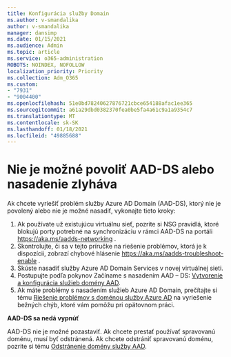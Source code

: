 ```yaml
---
title: Konfigurácia služby Domain
ms.author: v-smandalika
author: v-smandalika
manager: dansimp
ms.date: 01/15/2021
ms.audience: Admin
ms.topic: article
ms.service: o365-administration
ROBOTS: NOINDEX, NOFOLLOW
localization_priority: Priority
ms.collection: Adm_O365
ms.custom:
- "7931"
- "9004400"
ms.openlocfilehash: 51e0bd78240627876721cbce654188afac1ee365
ms.sourcegitcommit: a61a29dbd0382370fea0be5fa4a61c9a1a9354c7
ms.translationtype: MT
ms.contentlocale: sk-SK
ms.lasthandoff: 01/18/2021
ms.locfileid: "49885688"
---
```

# <a name="unable-to-enable-aad-ds-or-deployment-is-failing"></a>Nie je možné povoliť AAD-DS alebo nasadenie zlyháva

Ak chcete vyriešiť problém služby Azure AD Domain (AAD-DS), ktorý nie je povolený alebo nie je možné nasadiť, vykonajte tieto kroky:

1. Ak používate už existujúcu virtuálnu sieť, pozrite si NSG pravidlá, ktoré blokujú porty potrebné na synchronizáciu v rámci AAD-DS na portáli https://aka.ms/aadds-networking .
2. Skontrolujte, či sa v tejto príručke na riešenie problémov, ktorá je k dispozícii, zobrazí chybové hlásenie  https://aka.ms/aadds-troubleshoot-enable .
3. Skúste nasadiť služby Azure AD Domain Services v novej virtuálnej sieti.
4. Postupujte podľa pokynov Začíname s nasadením AAD – DS: [Vytvorenie a konfigurácia služieb domény AAD](https://docs.microsoft.com/azure/active-directory-domain-services/tutorial-create-instance).
5. Ak máte problémy s nasadením služieb Azure AD Domain, prečítajte si tému [Riešenie problémov s doménou služby Azure AD](https://docs.microsoft.com/azure/active-directory-domain-services/troubleshoot) na vyriešenie bežných chýb, ktoré vám pomôžu pri opätovnom práci. 

**AAD-DS sa nedá vypnúť**

AAD-DS nie je možné pozastaviť. Ak chcete prestať používať spravovanú doménu, musí byť odstránená.
Ak chcete odstrániť spravovanú doménu, pozrite si tému [Odstránenie domény služby AAD](https://docs.microsoft.com/azure/active-directory-domain-services/delete-aadds).



